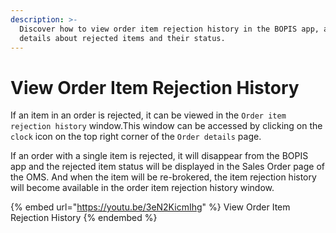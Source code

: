 ```yaml
---
description: >-
  Discover how to view order item rejection history in the BOPIS app, accessing
  details about rejected items and their status.
---
```


# View Order Item Rejection History

If an item in an order is rejected, it can be viewed in the `Order item rejection history` window.This window can be accessed by clicking on the `clock` icon on the top right corner of the `Order details` page.

If an order with a single item is rejected, it will disappear from the BOPIS app and the rejected item status will be displayed in the Sales Order page of the OMS. And when the item will be re-brokered, the item rejection history will become available in the order item rejection history window.



{% embed url="https://youtu.be/3eN2KicmIhg" %}
View Order Item Rejection History
{% endembed %}
